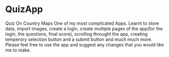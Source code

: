 # QuizApp
Quiz On Country Maps
One of my most complicated Apps.
Learnt to store data, import images, create a login, create multiple pages of the app(for the login, the questions, final score), scrolling throught the app, creating temperory selection button and a submit button and much much more.
Please feel free to use the app and suggest any changes that you would like me to make.
